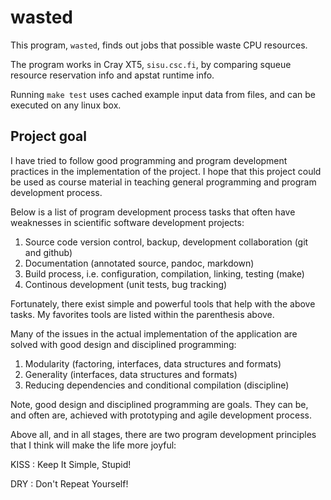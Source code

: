 wasted
======

This program, `wasted`, finds out jobs that possible waste CPU resources.

The program works in Cray XT5, `sisu.csc.fi`, by comparing squeue resource
reservation info and apstat runtime info.

Running `make test` uses cached example input data from files, and can be
executed on any linux box.


Project goal
------------

I have tried to follow good programming and program development
practices in the implementation of the project. I hope that this
project could be used as course material in teaching general
programming and program development process.

Below is a list of program development process tasks that often have
weaknesses in scientific software development projects:

1. Source code version control, backup, development collaboration (git
   and github)
2. Documentation (annotated source, pandoc, markdown)
3. Build process, i.e. configuration, compilation, linking, testing (make)
4. Continous development (unit tests, bug tracking)

Fortunately, there exist simple and powerful tools that help with the
above tasks. My favorites tools are listed within the parenthesis above.

Many of the issues in the actual implementation of the
application are solved with good design and disciplined programming:

1. Modularity (factoring, interfaces, data structures and formats)
2. Generality (interfaces, data structures and formats)
3. Reducing dependencies and conditional compilation (discipline)

Note, good design and disciplined programming are goals. They can be,
and often are, achieved with prototyping and agile development
process.

Above all, and in all stages, there are two program development
principles that I think will make the life more joyful:

KISS
:   Keep It Simple, Stupid!

DRY
:   Don't Repeat Yourself!
